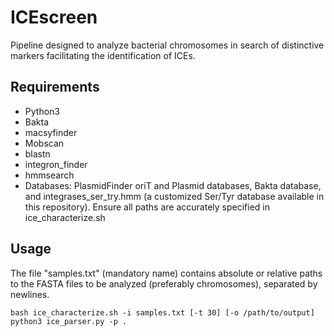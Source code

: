 # ICEscreen

Pipeline designed to analyze bacterial chromosomes in search of distinctive markers facilitating the identification of ICEs.

## Requirements

- Python3
- Bakta
- macsyfinder
- Mobscan
- blastn
- integron_finder
- hmmsearch
- Databases: PlasmidFinder oriT and Plasmid databases, Bakta database, and integrases_ser_try.hmm (a customized Ser/Tyr database available in this repository). Ensure all paths are accurately specified in ice_characterize.sh

## Usage
The file "samples.txt" (mandatory name) contains absolute or relative paths to the FASTA files to be analyzed (preferably chromosomes), separated by newlines.
```
bash ice_characterize.sh -i samples.txt [-t 30] [-o /path/to/output]
python3 ice_parser.py -p . 
```
